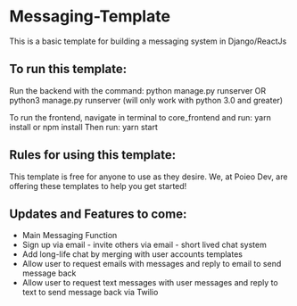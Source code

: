 # Messaging-Template
This is a basic template for building a messaging system in Django/ReactJs

## To run this template:
Run the backend with the command: python manage.py runserver OR python3 manage.py runserver (will only work with python 3.0 and greater)

To run the frontend, navigate in terminal to core_frontend and run: yarn install or npm install
Then run: yarn start

## Rules for using this template:
This template is free for anyone to use as they desire. We, at Poieo Dev, are offering these templates to help you get started!

## Updates and Features to come:
  - Main Messaging Function
  - Sign up via email - invite others via email - short lived chat system
  - Add long-life chat by merging with user accounts templates
  - Allow user to request emails with messages and reply to email to send message back
  - Allow user to request text messages with user messages and reply to text to send message back via Twilio
  
